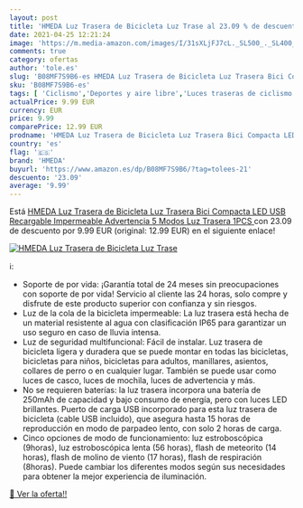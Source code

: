 ```yaml
---
layout: post
title: 'HMEDA Luz Trasera de Bicicleta Luz Trase al 23.09 % de descuento'
date: 2021-04-25 12:21:24
image: 'https://m.media-amazon.com/images/I/31sXLjFJ7cL._SL500_._SL400_.jpg'
comments: true
category: ofertas
author: 'tole.es'
slug: 'B08MF7S9B6-es HMEDA Luz Trasera de Bicicleta Luz Trasera Bici Compacta...'
sku: 'B08MF7S9B6-es'
tags: [ 'Ciclismo','Deportes y aire libre','Luces traseras de ciclismo','Luces y reflectores de ciclismo','Ropa y equipo para deportes','bicicleta','hmeda', ]
actualPrice: 9.99 EUR
currency: EUR
price: 9.99
comparePrice: 12.99 EUR
prodname: 'HMEDA Luz Trasera de Bicicleta Luz Trasera Bici Compacta LED USB Recargable  Impermeable  Advertencia  5 Modos  Luz Trasera  1PCS '
country: 'es'
flag: '🇪🇸'
brand: 'HMEDA'
buyurl: 'https://www.amazon.es/dp/B08MF7S9B6/?tag=tolees-21'
descuento: '23.09'
average: '9.99'
---
```


Está [HMEDA Luz Trasera de Bicicleta Luz Trasera Bici Compacta LED USB Recargable  Impermeable  Advertencia  5 Modos  Luz Trasera  1PCS ](https://www.amazon.es/dp/B08MF7S9B6/?tag=tolees-21) con 23.09 de descuento por 9.99 EUR (original: 12.99 EUR) en el siguiente enlace!

[![HMEDA Luz Trasera de Bicicleta Luz Trase](https://m.media-amazon.com/images/I/31sXLjFJ7cL._SL500_._SL400_.jpg)](https://www.amazon.es/dp/B08MF7S9B6/?tag=tolees-21)

ℹ️:

- Soporte de por vida: ¡Garantía total de 24 meses sin preocupaciones con soporte de por vida! Servicio al cliente las 24 horas, solo compre y disfrute de este producto superior con confianza y sin riesgos.
- Luz de la cola de la bicicleta impermeable: La luz trasera está hecha de un material resistente al agua con clasificación IP65 para garantizar un uso seguro en caso de lluvia intensa.
- Luz de seguridad multifuncional: Fácil de instalar. Luz trasera de bicicleta ligera y duradera que se puede montar en todas las bicicletas, bicicletas para niños, bicicletas para adultos, manillares, asientos, collares de perro o en cualquier lugar. También se puede usar como luces de casco, luces de mochila, luces de advertencia y más.
- No se requieren baterías: la luz trasera incorpora una batería de 250mAh de capacidad y bajo consumo de energía, pero con luces LED brillantes. Puerto de carga USB incorporado para esta luz trasera de bicicleta (cable USB incluido), que asegura hasta 15 horas de reproducción en modo de parpadeo lento, con solo 2 horas de carga.
- Cinco opciones de modo de funcionamiento: luz estroboscópica (9horas), luz estroboscópica lenta (56 horas), flash de meteorito (14 horas), flash de molino de viento (17 horas), flash de respiración (8horas). Puede cambiar los diferentes modos según sus necesidades para obtener la mejor experiencia de iluminación.

[🛒 Ver la oferta!!](https://www.amazon.es/dp/B08MF7S9B6/?tag=tolees-21)

